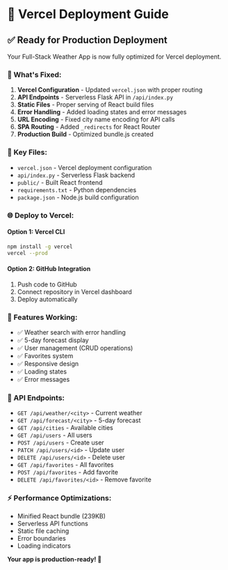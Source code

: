 # 🚀 Vercel Deployment Guide

## ✅ Ready for Production Deployment

Your Full-Stack Weather App is now fully optimized for Vercel deployment.

### 🔧 What's Fixed:

1. **Vercel Configuration** - Updated `vercel.json` with proper routing
2. **API Endpoints** - Serverless Flask API in `/api/index.py`
3. **Static Files** - Proper serving of React build files
4. **Error Handling** - Added loading states and error messages
5. **URL Encoding** - Fixed city name encoding for API calls
6. **SPA Routing** - Added `_redirects` for React Router
7. **Production Build** - Optimized bundle.js created

### 📁 Key Files:

- `vercel.json` - Vercel deployment configuration
- `api/index.py` - Serverless Flask backend
- `public/` - Built React frontend
- `requirements.txt` - Python dependencies
- `package.json` - Node.js build configuration

### 🌐 Deploy to Vercel:

#### Option 1: Vercel CLI
```bash
npm install -g vercel
vercel --prod
```

#### Option 2: GitHub Integration
1. Push code to GitHub
2. Connect repository in Vercel dashboard
3. Deploy automatically

### 🎯 Features Working:

- ✅ Weather search with error handling
- ✅ 5-day forecast display
- ✅ User management (CRUD operations)
- ✅ Favorites system
- ✅ Responsive design
- ✅ Loading states
- ✅ Error messages

### 🔗 API Endpoints:

- `GET /api/weather/<city>` - Current weather
- `GET /api/forecast/<city>` - 5-day forecast
- `GET /api/cities` - Available cities
- `GET /api/users` - All users
- `POST /api/users` - Create user
- `PATCH /api/users/<id>` - Update user
- `DELETE /api/users/<id>` - Delete user
- `GET /api/favorites` - All favorites
- `POST /api/favorites` - Add favorite
- `DELETE /api/favorites/<id>` - Remove favorite

### ⚡ Performance Optimizations:

- Minified React bundle (239KB)
- Serverless API functions
- Static file caching
- Error boundaries
- Loading indicators

**Your app is production-ready! 🎉**